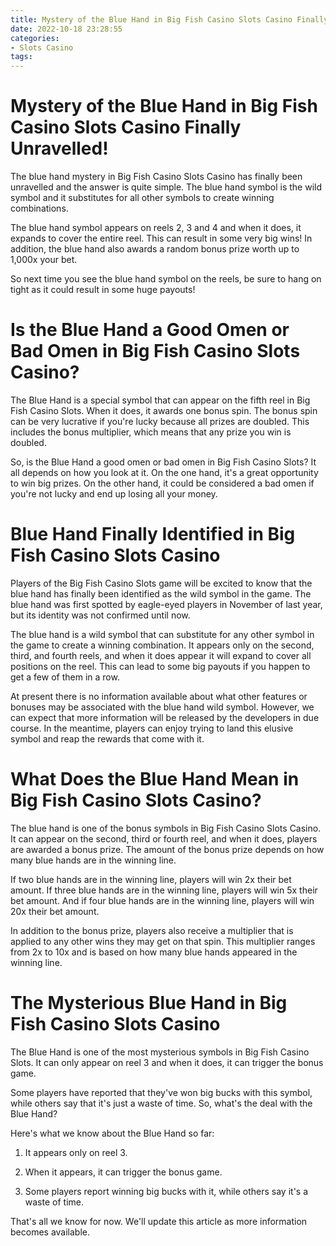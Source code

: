 ```yaml
---
title: Mystery of the Blue Hand in Big Fish Casino Slots Casino Finally Unravelled!
date: 2022-10-18 23:28:55
categories:
- Slots Casino
tags:
---
```



#  Mystery of the Blue Hand in Big Fish Casino Slots Casino Finally Unravelled!

The blue hand mystery in Big Fish Casino Slots Casino has finally been unravelled and the answer is quite simple. The blue hand symbol is the wild symbol and it substitutes for all other symbols to create winning combinations.

The blue hand symbol appears on reels 2, 3 and 4 and when it does, it expands to cover the entire reel. This can result in some very big wins! In addition, the blue hand also awards a random bonus prize worth up to 1,000x your bet.

So next time you see the blue hand symbol on the reels, be sure to hang on tight as it could result in some huge payouts!

#  Is the Blue Hand a Good Omen or Bad Omen in Big Fish Casino Slots Casino?

The Blue Hand is a special symbol that can appear on the fifth reel in Big Fish Casino Slots. When it does, it awards one bonus spin. The bonus spin can be very lucrative if you're lucky because all prizes are doubled. This includes the bonus multiplier, which means that any prize you win is doubled.

So, is the Blue Hand a good omen or bad omen in Big Fish Casino Slots? It all depends on how you look at it. On the one hand, it's a great opportunity to win big prizes. On the other hand, it could be considered a bad omen if you're not lucky and end up losing all your money.

#  Blue Hand Finally Identified in Big Fish Casino Slots Casino

Players of the Big Fish Casino Slots game will be excited to know that the blue hand has finally been identified as the wild symbol in the game. The blue hand was first spotted by eagle-eyed players in November of last year, but its identity was not confirmed until now.

The blue hand is a wild symbol that can substitute for any other symbol in the game to create a winning combination. It appears only on the second, third, and fourth reels, and when it does appear it will expand to cover all positions on the reel. This can lead to some big payouts if you happen to get a few of them in a row.

At present there is no information available about what other features or bonuses may be associated with the blue hand wild symbol. However, we can expect that more information will be released by the developers in due course. In the meantime, players can enjoy trying to land this elusive symbol and reap the rewards that come with it.

#  What Does the Blue Hand Mean in Big Fish Casino Slots Casino?

The blue hand is one of the bonus symbols in Big Fish Casino Slots Casino. It can appear on the second, third or fourth reel, and when it does, players are awarded a bonus prize. The amount of the bonus prize depends on how many blue hands are in the winning line.

If two blue hands are in the winning line, players will win 2x their bet amount. If three blue hands are in the winning line, players will win 5x their bet amount. And if four blue hands are in the winning line, players will win 20x their bet amount.

In addition to the bonus prize, players also receive a multiplier that is applied to any other wins they may get on that spin. This multiplier ranges from 2x to 10x and is based on how many blue hands appeared in the winning line.

#  The Mysterious Blue Hand in Big Fish Casino Slots Casino

The Blue Hand is one of the most mysterious symbols in Big Fish Casino Slots. It can only appear on reel 3 and when it does, it can trigger the bonus game.

Some players have reported that they've won big bucks with this symbol, while others say that it's just a waste of time. So, what's the deal with the Blue Hand?

Here's what we know about the Blue Hand so far:

1) It appears only on reel 3.

2) When it appears, it can trigger the bonus game.

3) Some players report winning big bucks with it, while others say it's a waste of time.

That's all we know for now. We'll update this article as more information becomes available.